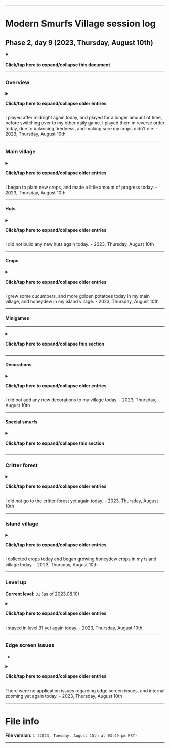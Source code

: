 
***

# Modern Smurfs Village session log

## Phase 2, day 9 (2023, Thursday, August 10th)

<details open><summary><p><b>Click/tap here to expand/collapse this document</b></p></summary>

***

### Overview

<details><summary><p><b>Click/tap here to expand/collapse older entries</b></p></summary>

I finally resumed gameplay of this game today, after a hiatus that almost lasted 2 full years. I started after midnight. I originally was only going to play Motor World Car Factory today, but I managed to squeeze MSV into my session. This is going to continue on a daily basis. - 2023, Wednesday, August 2nd

I played after midnight again today, but had to quit early, as I became too tired to keep playing. - 2023, Thursday, August 3rd

I played after midnight again today, and played for a while, before deciding to go to bed really late. I was able to not get tired while playing, I just didn't go through everything, as I didn't feel like playing all minigames. The game is really enjoyable and nostalgic for me. - 2023, Friday, August 4th

I played after midnight again today, and played for a very short amount of time, before deciding to go to bed, as I could hardly stay awake. My schedule needs revision, so that this stops happening. - 2023, Saturday, August 5th

I played after midnight again today, and played for a longer amount of time, before switching over to my other daily game. I played them in reverse order today, due to balancing tiredness, and making sure my crops didn't die. - 2023, Sunday, August 6th

I played after midnight again today, and played for a shorter amount of time, before switching over to my other daily game. I played them in reverse order today, due to balancing tiredness, and making sure my crops didn't die. - 2023, Monday, August 7th

I played after midnight again today, and played for a longer amount of time, before switching over to my other daily game. I played them in reverse order today, due to balancing tiredness, and making sure my crops didn't die. - 2023, Tuesday, August 8th

I played after midnight again today, and played for a shorter amount of time, before switching over to my other daily game. I played them in reverse order today, due to balancing tiredness, and making sure my crops didn't die. - 2023, Wednesday, August 9th

</details>

I played after midnight again today, and played for a longer amount of time, before switching over to my other daily game. I played them in reverse order today, due to balancing tiredness, and making sure my crops didn't die. - 2023, Thursday, August 10th

***

### Main village

<details><summary><p><b>Click/tap here to expand/collapse older entries</b></p></summary>

After returning, all of my crops were dead, so I had to plant new ones. I completed some objectives, and made a tiny amount of progress. - 2023, Wednesday, August 2nd

I continued to plant new crops, complete some objectives, and made a tiny amount of progress. - 2023, Thursday, August 3rd

I continued to plant new crops, complete some objectives, and made a tiny amount of progress again today. - 2023, Friday, August 4th

I continued to plant new crops, complete some objectives, and made a tiny amount of progress yet again today. - 2023, Saturday, August 5th

I continued to plant new crops, complete some objectives, and made a notable amount of progress today. - 2023, Sunday, August 6th

I continued to plant new crops, complete some objectives, and made a little amount of progress today. - 2023, Monday, August 7th

I continued to plant new crops, complete some objectives, and made a little amount of progress today. - 2023, Tuesday, August 8th

I did not plant any new crops today, and made a little amount of progress today. - 2023, Wednesday, August 9th

</details>

I began to plant new crops, and made a little amount of progress today. - 2023, Thursday, August 10th

***

#### Huts

<details><summary><p><b>Click/tap here to expand/collapse older entries</b></p></summary>

I did not build any new huts today. - 2023, Wednesday, August 2nd

I did not build any new huts again today. - 2023, Thursday, August 3rd

I did not build any new huts again today. - 2023, Friday, August 4th

I did not build any new huts yet again today. - 2023, Saturday, August 5th

I did not build any new huts yet again today. - 2023, Sunday, August 6th

I built 4 new huts today in the island village. - 2023, Monday, August 7th

I built 1 new hut today in the main village, and 1 special hut in the island village. - 2023, Tuesday, August 8th

I did not build any new huts today. - 2023, Wednesday, August 9th

</details>

I did not build any new huts again today. - 2023, Thursday, August 10th

***

#### Crops

<details><summary><p><b>Click/tap here to expand/collapse older entries</b></p></summary>

I grew more white daisies, and also began to grow golden potatoes today. - 2023, Wednesday, August 2nd

I grew lettuce instead of golden potatoes today due to time reasons. 2023, Thursday, August 3rd

I grew pumpkins instead of lettuce today, so that I could complete a quest. Not all of the lettuce plants I started last night were remembered by the game, and a lot were missing. 2023, Friday, August 4th

I grew yellow squash instead of pumpkins today. I couldn't do brussel sprouts for a quest, as it was a guarantee that I wouldn't come back within 18 hours. 2023, Saturday, August 5th

I grew lettuce instead of yellow squash today. I couldn't do brussel sprouts or yellow squash for a quest, as it was a guarantee that I wouldn't come back within 18 hours, and it was also unfortunate that I received a quest for a crop that I can't always grow, right after I harvested it. - 2023, Sunday, August 6th

I grew yellow squash instead of lettuce today. - 2023, Monday, August 7th

I grew golden potatos instead of yellow squash today for a quest. I also grew some blueberries earlier. - 2023, Tuesday, August 8th

I did not grow any new crops in my main village today, as the golden potatoes from yesterday were still growing. I also grew some blueberries in the island village. - 2023, Wednesday, August 9th

</details>

I grew some cucumbers, and more golden potatoes today in my main village, and honeydew in my island village. - 2023, Thursday, August 10th

***

#### Minigames

***

<details><summary><p><b>Click/tap here to expand/collapse this section</b></p></summary>

##### Handy Smurf hammering

<details><summary><p><b>Click/tap here to expand/collapse older entries</b></p></summary>

I played Handy Smurfs game today on difficulty III, and got 2nd place. - 2023, Wednesday, August 2nd

I got too tired, and did not play Handy Smurfs game today. - 2023, Thursday, August 3rd

I did not feel like playing Handy Smurfs minigame today. - 2023, Friday, August 4th

I did not feel like playing Handy Smurfs minigame again today. - 2023, Saturday, August 5th

I played Handy Smurfs game today on difficulty II, and got 1st place. - 2023, Sunday, August 6th

I played Handy Smurfs game today on difficulty II, and got 1st place again. - 2023, Monday, August 7th

I played Handy Smurfs game today on difficulty I, and got 1st place again. - 2023, Tuesday, August 8th

I did not feel like playing Handy Smurfs minigame today. - 2023, Wednesday, August 9th

</details>

I did not feel like playing Handy Smurfs minigame again today. - 2023, Thursday, August 10th

***

##### Miner Smurf mining

<details><summary><p><b>Click/tap here to expand/collapse older entries</b></p></summary>

I played Miner Smurfs mining game on the last mine, and did pretty well. It seems to be the easiest minigame for me. - 2023, Wednesday, August 2nd

I played Miner Smurfs mining game on the last mine, and did pretty well. - 2023, Thursday, August 3rd

I played Miner Smurfs mining game on the last mine, and did very well again. It definitely is my favorite minigame so far. - 2023, Friday, August 4th

I had to wait a couple minutes for the mine to be available for collection, my last session was almost exactly 24 hours ago. Once this was done, I did not play Miner Smurfs minigame today. - 2023, Saturday, August 5th

I played Miner Smurfs mining game on the last mine, and did very well again. I also did it for a quest. - 2023, Sunday, August 6th

I played Miner Smurfs mining game on the last mine, and did very well again. - 2023, Monday, August 7th

I played Miner Smurfs mining game on the last mine, and did very well yet again today. - 2023, Tuesday, August 8th

I played Miner Smurfs mining game on the last mine, and did very well yet again today. - 2023, Wednesday, August 9th

</details>

I played Miner Smurfs mining game on the last mine, and did very well yet again today. - 2023, Thursday, August 10th

***

##### Greedy Smurf baking

<details><summary><p><b>Click/tap here to expand/collapse older entries</b></p></summary>

I played Greedy Smurfs minigame today on the second to last difficulty, and did pretty well. - 2023, Wednesday, August 2nd

I got too tired, and did not play Greedy Smurfs game today. - 2023, Thursday, August 3rd

I did not feel like playing Greedy Smurfs minigame today. - 2023, Friday, August 4th

I did not feel like playing Greedy Smurfs minigame again today. - 2023, Saturday, August 5th

I played Greedy Smurfs minigame today on the third to last difficulty, and did very well. - 2023, Sunday, August 6th

I played Greedy Smurfs minigame today on the lowest difficulty (cookies) and did very well. - 2023, Monday, August 7th

I played Greedy Smurfs minigame today on the second to last difficulty (strawberry cakes) and did pretty well. - 2023, Tuesday, August 8th


I played Greedy Smurfs minigame today on the second lowest difficulty (blueberry muffins) and did very well. - 2023, Wednesday, August 9th

</details>

I did not feel like playing Greedy Smurfs minigame today. - 2023, Thursday, August 10th

***

##### Papa Smurf potion mixing

<details><summary><p><b>Click/tap here to expand/collapse older entries</b></p></summary>

I played Papa Smurfs potion mixing minigame today on the second to last difficulty, and did pretty well. - 2023, Wednesday, August 2nd

I played Papa Smurfs potion mixing minigame today on the second to last difficulty, and did pretty well. - 2023, Thursday, August 3rd

I played Papa Smurfs potion mixing minigame today on the highest difficulty (for a quest) and did really well. It was relatively easy. - 2023, Friday, August 4th

I did not play Papa Smurfs potion mixing minigame today. - 2023, Saturday, August 5th

I played Papa Smurfs potion mixing minigame today on the highest difficulty, and did very well. - 2023, Sunday, August 6th

I played Papa Smurfs potion mixing minigame today on the lowest difficulty (red potion) and did OK. - 2023, Monday, August 7th

I played Papa Smurfs potion mixing minigame today on the highest difficulty (blue potion) and did very well. I did it as part of a quest - 2023, Tuesday, August 8th

I did not play Papa Smurfs potion mixing minigame today. - 2023, Wednesday, August 9th

</details>

I did not play Papa Smurfs potion mixing minigame again today. - 2023, Thursday, August 10th

***

##### Lucky Smurf pick a box

<details><summary><p><b>Click/tap here to expand/collapse older entries</b></p></summary>

I played Lucky Smurfs box game today, and got yet another sunflower. - 2023, Wednesday, August 2nd

I got too tired, and did not play Lucky Smurfs game today. - 2023, Thursday, August 3rd

I did not feel like playing Lucky Smurfs minigame today. - 2023, Friday, August 4th

I did not feel like playing Lucky Smurfs minigame again today. - 2023, Saturday, August 5th

I played Lucky Smurfs box game today, and got 5 of an unknown material. - 2023, Sunday, August 6th

I played Lucky Smurfs box game today, and received 20 stone. - 2023, Monday, August 7th

I played Lucky Smurfs box game today, and got 5 of an unknown material. - 2023, Tuesday, August 8th

I did not feel like playing Lucky Smurfs minigame today. - 2023, Wednesday, August 9th

</details>

I played Lucky Smurfs box game today, and got a bushel of flowers. - 2023, Thursday, August 10th

***

##### Naughty Knockout

<details><summary><p><b>Click/tap here to expand/collapse older entries</b></p></summary>

I played the Naughty Knockout minigame today, and got a small generic reward. - 2023, Wednesday, August 2nd

I got too tired, and did not play the Naughty Knockout game today. - 2023, Thursday, August 3rd

I did not feel like playing the Naughty Knockout minigame today. - 2023, Friday, August 4th

I did not feel like playing the Naughty Knockout minigame again today. - 2023, Saturday, August 5th

I played the Naughty Knockout minigame today, and got a small generic reward. - 2023, Sunday, August 6th

I played the Naughty Knockout minigame today, and got yet another sunflower. - 2023, Monday, August 7th

I played the Naughty Knockout minigame today, and got yet another sunflower. - 2023, Tuesday, August 8th

I did not feel like playing the Naughty Knockout minigame today. - 2023, Wednesday, August 9th

</details>

I played the Naughty Knockout minigame today, and got yet another Smurf head decoration. - 2023, Thursday, August 10th

***

##### Movie theatre

<details><summary><p><b>Click/tap here to expand/collapse older entries</b></p></summary>

I did not use the movie theatre today, as the game claimed there were no ads available/my device "was out of RAM" - 2023, Wednesday, August 2nd

I did not go near the movie theatre today. - 2023, Thursday, August 3rd

I did not use the movie theatre today, as the game claimed there were no ads available/my device "was out of RAM" (likely the app wants to update) - 2023, Thursday, August 4th

I did not go near the movie theatre today. - 2023, Saturday, August 5th

I did not use the movie theatre today, as the game continued to claim that there were no ads available/my device "was out of RAM" (likely the app wants to update) - 2023, Sunday, August 6th

I did not use the movie theatre today, as the game continued to claim that there were no ads available/my device "was out of RAM" (likely the app wants to update) - 2023, Monday, August 7th

I did not go near the movie theatre today. - 2023, Tuesday, August 8th

I did not go near the movie theatre again today. - 2023, Wednesday, August 9th

</details>

I did not go near the movie theatre yt again today. - 2023, Thursday, August 10th

</details>

***

#### Decorations

<details><summary><p><b>Click/tap here to expand/collapse older entries</b></p></summary>

I received a decoration as a gift, and placed it today. - 2023, Wednesday, August 2nd

I did not add any new decorations to my village today. - 2023, Thursday, August 3rd

I placed a nice sandcastle on my beach today as part of a quest. - 2023, Friday, August 4th

I did not add any new decorations to my village today. - 2023, Saturday, August 5th

I placed a few decorations in my village today as part of several quests. - 2023, Sunday, August 6th

I did not add any new decorations to my village today. - 2023, Monday, August 7th

I placed a few decorations in my village today from minigame rewards. - 2023, Tuesday, August 8th

I placed a decoration in my island village from a raft reward. - 2023, Wednesday, August 9th

</details>

I did not add any new decorations to my village today. - 2023, Thursday, August 10th

***

#### Special smurfs

<details><summary><p><b>Click/tap here to expand/collapse this section</b></p></summary>

##### Jokey Smurf

<details><summary><p><b>Click/tap here to expand/collapse older entries</b></p></summary>

Gift of the day: an explosion. I missed this. - Wednesday, August 2nd

Gift of the day: another explosion - Thursday, August 3rd

Gift of the day: blueberry cake - Friday, August 4th

I forgot to visit with Jokey today, and did not receive any gifts or surprises. - Saturday, August 5th

Gift of the day: yet another explosion - Sunday, August 6th

I forgot to visit with Jokey today, and did not receive any gifts or surprises. - Monday, August 7th

Gift of the day: yet another explosion - Tuesday, August 8th

I forgot to visit with Jokey today, and did not receive any gifts or surprises. - Wednesday, August 8th

</details>

Gift of the day: yet another explosion - Thursday, August 10th

***

##### Grouchy Smurf

<details><summary><p><b>Click/tap here to expand/collapse older entries</b></p></summary>

Grouchy Smurf gave an XP reward today. - 2023, Wednesday, August 2nd

I did not interact with Grouchy Smurf today. - 2023, Thursday, August 3rd

I am unsure what I did here, and the screenshots are too difficult for me to quickly search through. - 2023, Friday, August 4th

I did not interact with Grouchy Smurf today. - 2023, Saturday, August 5th

Grouchy Smurf gave an XP reward today. - 2023, Sunday, August 6th

I did not interact with Grouchy Smurf today. - 2023, Monday, August 7th

I did not interact with Grouchy Smurf again today. - 2023, Tuesday, August 8th

I did not interact with Grouchy Smurf yet again today. - 2023, Wednesday, August 9th
</details>

I did not interact with Grouchy Smurf yet again today. - 2023, Thursday, August 10th

***

##### Scaredy Smurf

<details><summary><p><b>Click/tap here to expand/collapse older entries</b></p></summary>

I turned effects back on, and collected an XP reward. - 2023, Wednesday, August 2nd

I did not play long enough to interact with scaredy smurf today. - 2023, Thursday, August 3rd

I collected an XP reward from Scaredy Smurf today. - 2023, Friday, August 4th

I did not play long enough to interact with scaredy smurf today. - 2023, Saturday, August 5th

I turned effects back off, and never interacted with Scaredy Smurf today. - 2023, Sunday, August 6th

Effects were turned off, and I did not interact with Scaredy Smurf today. - 2023, Monday, August 7th

Effects were turned off, and I did not interact with Scaredy Smurf again today. - 2023, Tuesday, August 8th

Effects were turned off, and I did not interact with Scaredy Smurf yet again today. - 2023, Wednesday, August 9th

</details>

Effects were turned off, and I did not interact with Scaredy Smurf yet again today. - 2023, Thursday, August 10th

***

##### Vanity Smurf

<details><summary><p><b>Click/tap here to expand/collapse older entries</b></p></summary>

Vanity Smurf gave an XP reward today. - 2023, Wednesday, August 2nd

Vanity Smurf gave an XP reward again today. - 2023, Thursday, August 3rd

Vanity Smurf gave an XP reward yet again today. - 2023, Friday, August 4th

Vanity Smurf gave an XP reward yet again today. - 2023, Saturday, August 5th

Vanity Smurf gave an XP reward yet again today. - 2023, Sunday, August 6th

Vanity Smurf gave an XP reward yet again today. - 2023, Monday, August 7th

Vanity Smurf gave an XP reward yet again today. - 2023, Tuesday, August 8th

Vanity Smurf gave an XP reward yet again today. - 2023, Wednesday, August 9th

</details>

Vanity Smurf gave an XP reward yet again today. - 2023, Thursday, August 10th

***

##### Papa Smurf

<details><summary><p><b>Click/tap here to expand/collapse older entries</b></p></summary>

I completed some objectives for Papa Smurf today. - 2023, Wednesday, August 2nd

I completed some objectives for Papa Smurf today. - 2023, Thursday, August 3rd

I worked on completing some objectives for Papa Smurf today. - 2023, Friday, August 4th

I worked on completing some objectives for Papa Smurf today. - 2023, Saturday, August 5th

I worked on completing some objectives for Papa Smurf today. - 2023, Sunday, August 6th

I worked on completing some objectives for Papa Smurf today. - 2023, Monday, August 7th

I worked on completing some objectives for Papa Smurf again today. - 2023, Tuesday, August 8th

I worked on completing some objectives for Papa Smurf yet again today. - 2023, Wednesday, August 9th

</details>

I worked on completing some objectives for Papa Smurf yet again today. - 2023, Thursday, August 10th

***

##### Brainy Smurf

<details><summary><p><b>Click/tap here to expand/collapse older entries</b></p></summary>

I completed some objectives for Brainy Smurf today. - 2023, Wednesday, August 2nd

No interaction with him was done today - 2023, Thursday, August 3rd

I completed some objectives for Brainy Smurf today. - 2023, Friday, August 4th

No interaction with Brainy Smurf was done today - 2023, Saturday, August 5th

I completed some objectives for Brainy Smurf today. - 2023, Sunday, August 6th

I worked on completing some objectives for Brainy Smurf today. - 2023, Monday, August 7th

I worked on completing some objectives for Brainy Smurf again today. - 2023, Tuesday, August 8th

I worked on completing some objectives for Brainy Smurf yet again today. - 2023, Wednesday, August 9th

</details>

I worked on completing some objectives for Brainy Smurf yet again today. - 2023, Thursday, August 10th

***

##### Reporter Smurf

<details><summary><p><b>Click/tap here to expand/collapse older entries</b></p></summary>

I accidentally clicked on Reporter Smurf, which went through the reward process. The game completely froze up, and I had to reload the app. - Wednesday, August 2nd

Due to what happened yesterday, I did not go towards Reporter Smurf today. - Thursday, August 3rd

Due to what happened 2 days ago, I did not go towards Reporter Smurf today. - Friday, August 4th

Due to what happened 3 days ago, I did not go towards Reporter Smurf today. - Saturday, August 5th

Due to what happened 4 days ago, I did not go towards Reporter Smurf today. - Sunday, August 6th

Due to what happened 5 days ago, I interacted with Reporter Smurf on accident, but didn't try to collect the reward from him. - Monday, August 7th

Due to what happened 6 days ago, I did not go towards Reporter Smurf today. - Tuesday, August 8th

Due to what happened 7 days ago, I did not go towards Reporter Smurf today. - Wednesday, August 9th

</details>

Due to what happened 8 days ago, I did not go towards Reporter Smurf today. - Thursday, August 10th

***

</details>

***

### Critter forest

<details><summary><p><b>Click/tap here to expand/collapse older entries</b></p></summary>

I spent a large sum of my money on producing a ton of critter food, which will be available for harvest tomorrow. I did not feed or level up any of my critters today. - 2023, Wednesday, August 2nd

I did not go to the critter forest today. - 2023, Thursday, August 3rd

I did not go to the critter forest again today. - 2023, Friday, August 4th

I did not go to the critter forest yet again today. - 2023, Saturday, August 5th

I did not go to the critter forest yet again today. - 2023, Sunday, August 6th

I did not go to the critter forest yet again today. - 2023, Monday, August 7th

I did not go to the critter forest yet again today. - 2023, Tuesday, August 8th

I did not go to the critter forest yet again today. - 2023, Wednesday, August 9th

</details>

I did not go to the critter forest yet again today. - 2023, Thursday, August 10th

***

### Island village

<details><summary><p><b>Click/tap here to expand/collapse older entries</b></p></summary>

I went on the island village and got rid of dead crops and planted new ones. I also began to build 2 more Smurf huts here. - 2023, Wednesday, August 2nd

I collected some crops and began growing new ones, began to build a raft building, and began to build 3 new Smurf huts. - 2023, Thursday, August 3rd

I collected some crops and began growing new ones, went rafting, and placed some new farm plots. - 2023, Friday, August 4th

I did not go to the island village today. - 2023, Saturday, August 5th

I collected some crops and began growing new ones, somehow, my previous crops never died. I thought there was a bug when growing eggplants, but the wooden stakes are actually normal. - 2023, Sunday, August 6th

I collected some crops and began growing new ones, and also built 4 new huts. - 2023, Monday, August 7th

I collected some crops and began growing new ones, and also built 1 new special hut. - 2023, Tuesday, August 8th

I did not collect from or grow new crops in the island village today. - 2023, Wednesday, August 9th

</details>

I collected crops today and began growing honeydew crops in my island village today. - 2023, Thursday, August 10th

***

### Level up

**Current level:** `31` (as of 2023.08.10)

<details><summary><p><b>Click/tap here to expand/collapse older entries</b></p></summary>

I stayed in level 30 today. - 2023, Wednesday, August 2nd

I stayed in level 30 today. - 2023, Thursday, August 3rd

I stayed in level 30 today. - 2023, Friday, August 4th

I leveled up to level 31 today. - 2023, Saturday, August 5th

I stayed in level 31 today. - 2023, Sunday, August 6th

I stayed in level 31 again today. - 2023, Monday, August 7th

I stayed in level 31 yet again today. - 2023, Tuesday, August 8th

I stayed in level 31 yet again today. - 2023, Wednesday, August 9th

</details>

I stayed in level 31 yet again today. - 2023, Thursday, August 10th

***

### Edge screen issues
-
<details><summary><p><b>Click/tap here to expand/collapse older entries</b></p></summary>

There were no application issues regarding edge screen issues, and internal zooming today. - 2023, Wednesday, August 2nd

There were no application issues regarding edge screen issues, and internal zooming again today. - 2023, Thursday, August 3rd

There were no application issues regarding edge screen issues, and internal zooming yet again today. - 2023, Friday, August 4th

There were no application issues regarding edge screen issues, and internal zooming yet again today. - 2023, Saturday, August 5th

There were no application issues regarding edge screen issues, and internal zooming yet again today. - 2023, Sunday, August 6th

There were no application issues regarding edge screen issues, and internal zooming yet again today. - 2023, Monday, August 7th

There were no application issues regarding edge screen issues, and internal zooming yet again today. - 2023, Tuesday, August 8th

There were no application issues regarding edge screen issues, and internal zooming yet again today. - 2023, Wednesday, August 9th

</details>

There were no application issues regarding edge screen issues, and internal zooming yet again today. - 2023, Thursday, August 10th

</details>

***

# File info

**File version:** `1 (2023, Tuesday, August 15th at 03:49 pm PST)`

***
